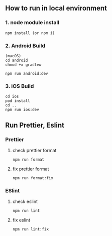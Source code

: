 ## How to run in local environment

### 1. node module install

```
npm install (or npm i)
```

### 2. Android Build

```
(macOS)
cd android
chmod +x gradlew 

npm run android:dev
```

### 3. iOS Build

```
cd ios
pod install
cd ..
npm run ios:dev
```

## Run Prettier, Eslint
### Prettier
1. check prettier format

    ```
    npm run format
    ```

2. fix prettier format

    ```
    npm run format:fix
    ```
### ESlint
1. check eslint

    ```
    npm run lint
    ```

2. fix eslint

    ```
    npm run lint:fix
    ```